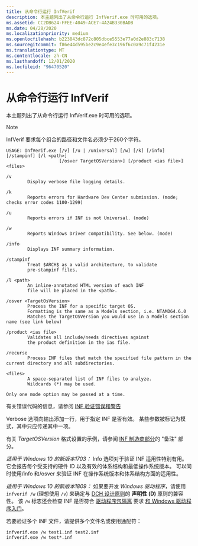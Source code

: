 ```yaml
---
title: 从命令行运行 InfVerif
description: 本主题列出了从命令行运行 InfVerif.exe 时可用的选项。
ms.assetid: CC2DB624-FFEE-4049-ACE7-4A24B330BADB
ms.date: 04/28/2020
ms.localizationpriority: medium
ms.openlocfilehash: b223843dc872c805dbce5553e77a0d2e883c7138
ms.sourcegitcommit: f86e44d595be2c9e4efe3c196f6c0a9c71f4231e
ms.translationtype: MT
ms.contentlocale: zh-CN
ms.lasthandoff: 12/01/2020
ms.locfileid: "96470520"
---
```

# <a name="running-infverif-from-the-command-line"></a>从命令行运行 InfVerif

本主题列出了从命令行运行 InfVerif.exe 时可用的选项。

> [!NOTE]
> InfVerif 要求每个组合的路径和文件名必须少于260个字符。

```syntax
USAGE: InfVerif.exe [/v] [/u | /universal] [/w] [/k] [/info] [/stampinf] [/l <path>]
                    [/osver TargetOSVersion>] [/product <ias file>] <files>

/v
        Display verbose file logging details.

/k
        Reports errors for Hardware Dev Center submission. (mode; checks error codes 1100-1299)

/u
        Reports errors if INF is not Universal. (mode)

/w
        Reports Windows Driver compatibility. See below. (mode)

/info
        Displays INF summary information.

/stampinf
        Treat $ARCH$ as a valid architecture, to validate
        pre-stampinf files.

/l <path>
        An inline-annotated HTML version of each INF
        file will be placed in the <path>.

/osver <TargetOsVersion>
        Process the INF for a specific target OS.
        Formatting is the same as a Models section, i.e. NTAMD64.6.0
        Matches the TargetOSVersion you would use in a Models section name (see link below)

/product <ias file>
        Validates all include/needs directives against
        the product definition in the ias file.

/recurse
        Process INF files that match the specified file pattern in the current directory and all subdirectories.

<files>
        A space-separated list of INF files to analyze.
        Wildcards (*) may be used.

Only one mode option may be passed at a time.
```

有关错误代码的信息，请参阅 [INF 验证错误和警告](./inf-validation-errors-and-warnings.md)

Verbose 选项向输出添加一行，用于指定 INF 是否有效。  某些参数被标记为模式，其中只应传递其中一项。

有关 *TargetOSVersion* 格式设置的示例，请参阅 [INF 制造商部分](../install/inf-manufacturer-section.md)的 "备注" 部分。

*适用于 Windows 10 的新版本1703：*  Info 选项对于验证 INF 适用性特别有用。  它会报告每个受支持的硬件 ID 以及有效的体系结构和最低操作系统版本。  可以同时使用/info 和/osver 来验证 INF 在操作系统版本和体系结构方面的适用性。

*适用于 Windows 10 的新版本1809：* 如果要开发 *Windows 驱动程序*，请使用 `infverif /w` (理想使用 `/v`) 来确定与 [DCH 设计原则](../develop/dch-principles-best-practices.md)的 **声明性 (D)** 原则的兼容性。  该 `/w` 标志还会检查 INF 是否符合 [驱动程序包隔离](../develop/driver-isolation.md) 要求 [和 Windows 驱动程序入门](../develop/getting-started-with-windows-drivers.md)。

若要验证多个 INF 文件，请提供多个文件名或使用通配符：

```command
infverif.exe /w test1.inf test2.inf
infverif.exe /w test*.inf
```
